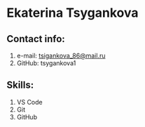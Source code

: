 # Ekaterina Tsygankova

## Contact info:
1. e-mail: tsigankova_86@mail.ru
2. GitHub: tsygankova1

## Skills:
1. VS Code
2. Git
3. GitHub
